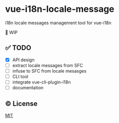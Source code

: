 # vue-i18n-locale-message

i18n locale messages management tool for vue-i18n

:construction_worker: WIP 

## :white_check_mark: TODO
- [x] API design
- [ ] extract locale messages from SFC
- [ ] infuse to SFC from locale mesasges 
- [ ] CLI tool
- [ ] integrate vue-cli-plugin-i18n
- [ ] documentation

## :copyright: License

[MIT](http://opensource.org/licenses/MIT)
